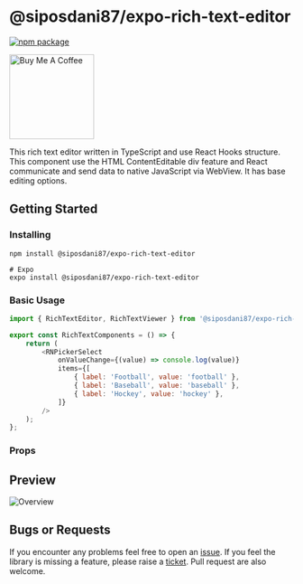 # @siposdani87/expo-rich-text-editor

[![npm package](https://img.shields.io/npm/v/@siposdani87/expo-rich-text-editor.svg)](https://https://www.npmjs.com/package/@siposdani87/expo-rich-text-editor)

<a href="https://www.buymeacoffee.com/siposdani87" target="_blank"><img src="https://cdn.buymeacoffee.com/buttons/v2/default-blue.png" alt="Buy Me A Coffee" style="width: 150px !important;"></a>

This rich text editor written in TypeScript and use React Hooks structure. This component use the HTML ContentEditable div feature and React communicate and send data to native JavaScript via WebView. It has base editing options.

## Getting Started

### Installing

```
npm install @siposdani87/expo-rich-text-editor

# Expo
expo install @siposdani87/expo-rich-text-editor
```

### Basic Usage

```js
import { RichTextEditor, RichTextViewer } from '@siposdani87/expo-rich-text-editor';

export const RichTextComponents = () => {
    return (
        <RNPickerSelect
            onValueChange={(value) => console.log(value)}
            items={[
                { label: 'Football', value: 'football' },
                { label: 'Baseball', value: 'baseball' },
                { label: 'Hockey', value: 'hockey' },
            ]}
        />
    );
};
```

### Props



## Preview
![Overview](https://raw.githubusercontent.com/siposdani87/expo-rich-text-editor/master/doc/images/expo-rich-text-editor.png)

## Bugs or Requests

If you encounter any problems feel free to open an [issue](https://github.com/siposdani87/expo-rich-text-editor/issues/new?template=bug_report.md). If you feel the library is missing a feature, please raise a [ticket](https://github.com/siposdani87/expo-rich-text-editor/issues/new?template=feature_request.md). Pull request are also welcome.
